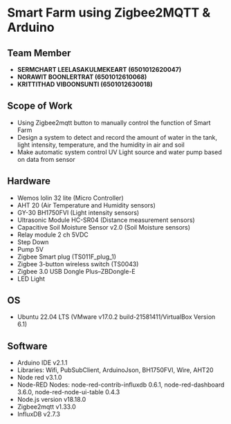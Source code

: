 # Smart Farm using Zigbee2MQTT & Arduino

## Team Member
- **SERMCHART LEELASAKULMEKEART (6501012620047)**  
- **NORAWIT BOONLERTRAT (6501012610068)**  
- **KRITTITHAD VIBOONSUNTI (6501012630018)**  

## Scope of Work
- Using Zigbee2mqtt button to manually control the function of Smart Farm
- Design a system to detect and record the amount of water in the tank, light intensity, temperature, and the humidity in air and soil
- Make automatic system control UV Light source and water pump based on data from sensor

## Hardware
- Wemos lolin 32 lite (Micro Controller)
- AHT 20 (Air Temperature and Humidity sensors)
- GY-30 BH1750FVI (Light intensity sensors)
- Ultrasonic Module HC-SR04 (Distance measurement sensors)
- Capacitive Soil Moisture Sensor v2.0 (Soil Moisture sensors)
- Relay module 2 ch 5VDC
- Step Down
- Pump 5V
- Zigbee Smart plug (TS011F_plug_1)
- Zigbee 3-button wireless switch (TS0043)
- Zigbee 3.0 USB Dongle Plus–ZBDongle-E
- LED Light

## OS
- Ubuntu 22.04 LTS (VMware v17.0.2 build-21581411/VirtualBox Version 6.1)

## Software
- Arduino IDE v2.1.1
- Libraries: Wifi, PubSubClient, ArduinoJson, BH1750FVI, Wire, AHT20
- Node red v3.1.0
- Node-RED Nodes: node-red-contrib-influxdb 0.6.1, node-red-dashboard 3.6.0, node-red-node-ui-table 0.4.3
- Node.js version v18.18.0
- Zigbee2mqtt v1.33.0
- InfluxDB v2.7.3
